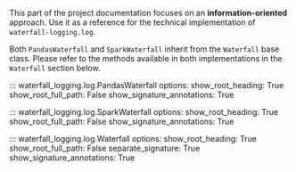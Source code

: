 This part of the project documentation focuses on
an **information-oriented** approach. Use it as a
reference for the technical implementation of
`waterfall-logging.log`.

Both `PandasWaterfall` and `SparkWaterfall` inherit from the `Waterfall` base class.
Please refer to the methods available in both implementations in the `Waterfall` section below.

::: waterfall_logging.log.PandasWaterfall
    options:
      show_root_heading: True
      show_root_full_path: False
      show_signature_annotations: True


::: waterfall_logging.log.SparkWaterfall
    options:
      show_root_heading: True
      show_root_full_path: False
      show_signature_annotations: True


::: waterfall_logging.log.Waterfall
    options:
      show_root_heading: True
      show_root_full_path: False
      separate_signature: True
      show_signature_annotations: True
